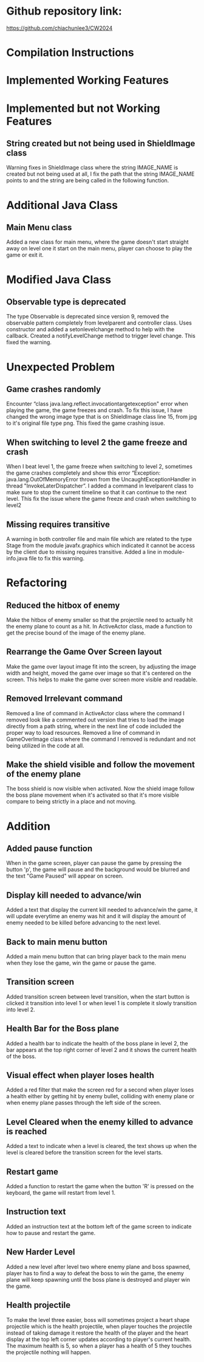 # Github repository link:
https://github.com/chiachunlee3/CW2024

# Compilation Instructions

# Implemented Working Features

# Implemented but not Working Features
## String created but not being used in ShieldImage class
Warning fixes in ShieldImage class where the string IMAGE_NAME is created but not being used at all, I fix the path that the string IMAGE_NAME points to and the string are being called in the following function.


# Additional Java Class
## Main Menu class
Added a new class for main menu, where the game doesn't start straight away on level one it start on the main menu, player can choose to play the game or exit it.


# Modified Java Class
## Observable type is deprecated
The type Observable is deprecated since version 9, removed the observable pattern completely from levelparent and controller class. Uses constructor and added a setonlevelchange method to help with the callback. Created a notifyLevelChange method to trigger level change. This fixed the warning.


# Unexpected Problem
## Game crashes randomly
Encounter “class java.lang.reflect.invocationtargetexception" error when playing the game, the game freezes and crash. To fix this issue, I have changed the wrong image type that is on ShieldImage class line 15, from jpg to it's original file type png. This fixed the game crashing issue.

## When switching to level 2 the game freeze and crash
When I beat level 1, the game freeze when switching to level 2, sometimes the game crashes completely and show this error “Exception: java.lang.OutOfMemoryError thrown from the UncaughtExceptionHandler in thread "InvokeLaterDispatcher”. I added a command in levelparent class to make sure to stop the current timeline so that it can continue to the next level. This fix the issue where the game freeze and crash when switching to level2

## Missing requires transitive
A warning in both controller file and main file which are related to the type Stage from the module javafx.graphics which indicated it cannot be access by the client due to missing requires transitive. Added a line in module-info.java file to fix this warning.

# Refactoring
## Reduced the hitbox of enemy
Make the hitbox of enemy smaller so that the projectile need to actually hit the enemy plane to count as a hit. In ActiveActor class, made a function to get the precise bound of the image of the enemy plane.

## Rearrange the Game Over Screen layout
Make the game over layout image fit into the screen, by adjusting the image width and height, moved the game over image so that it's centered on the screen. This helps to make the game over screen more visible and readable.

## Removed Irrelevant command
Removed a line of command in ActiveActor class where the command I removed look like a commented out version that tries to load the image directly from a path string, where in the next line of code included the proper way to load resources. Removed a line of command in GameOverImage class where the command I removed is redundant and not being utilized in the code at all. 

## Make the shield visible and follow the movement of the enemy plane
The boss shield is now visible when activated. Now the shield image follow the boss plane movement when it's activated so that it's more visible compare to being strictly in a place and not moving.

# Addition
## Added pause function
When in the game screen, player can pause the game by pressing the button 'p', the game will pause and the background would be blurred and the text "Game Paused" will appear on screen. 

## Display kill needed to advance/win 
Added a text that display the current kill needed to advance/win the game, it will update everytime an enemy was hit and it will display the amount of enemy needed to be killed before advancing to the next level.

## Back to main menu button
Added a main menu button that can bring player back to the main menu when they lose the game, win the game or pause the game. 

## Transition screen
Added transition screen between level transition, when the start button is clicked it transition into level 1 or when level 1 is complete it slowly transition into level 2.

## Health Bar for the Boss plane
Added a health bar to indicate the health of the boss plane in level 2, the bar appears at the top right corner of level 2 and it shows the current health of the boss.

## Visual effect when player loses health
Added a red filter that make the screen red for a second when player loses a health either by getting hit by enemy bullet, colliding with enemy plane or when enemy plane passes through the left side of the screen. 

## Level Cleared when the enemy killed to advance is reached
Added a text to indicate when a level is cleared, the text shows up when the level is cleared before the transition screen for the level starts.

## Restart game
Added a function to restart the game when the button 'R' is pressed on the keyboard, the game will restart from level 1.

## Instruction text
Added an instruction text at the bottom left of the game screen to indicate how to pause and restart the game.

## New Harder Level
Added a new level after level two where enemy plane and boss spawned, player has to find a way to defeat the boss to win the game, the enemy plane will keep spawning until the boss plane is destroyed and player win the game.

## Health projectile
To make the level three easier, boss will sometimes project a heart shape projectile which is the health projectile, when player touches the projectile instead of taking damage it restore the health of the player and the heart display at the top left corner updates according to player's current health. The maximum health is 5, so when a player has a health of 5 they touches the projectile nothing will happen.
